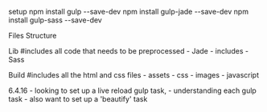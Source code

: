 setup
npm install gulp --save-dev
npm install gulp-jade --save-dev
npm install gulp-sass --save-dev

Files Structure

Lib
	#includes all code that needs to be preprocessed
	- Jade
		- includes
	- Sass

Build
	#includes all the html and css files
	- assets
		- css
		- images
		- javascript

6.4.16
	- looking to set up a live reload gulp task,
	- understanding each gulp task
	- also want to set up a 'beautify' task
